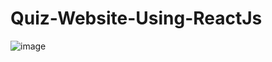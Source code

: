 # Quiz-Website-Using-ReactJs


![image](https://github.com/jatin78380/Quiz-Website-Using-ReactJs/assets/149093745/0fb7c2d2-ae96-41a3-82ff-1b1003da0112)
